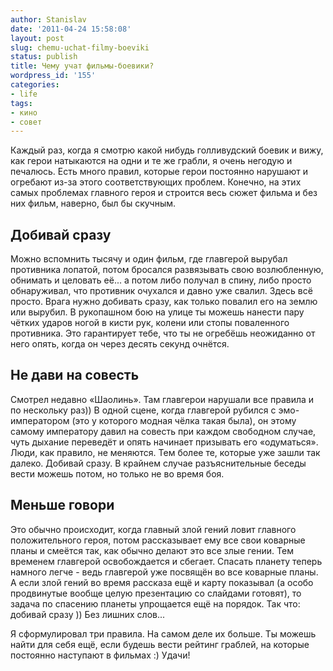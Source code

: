 ```yaml
---
author: Stanislav
date: '2011-04-24 15:58:08'
layout: post
slug: chemu-uchat-filmy-boeviki
status: publish
title: Чему учат фильмы-боевики?
wordpress_id: '155'
categories:
- life
tags:
- кино
- совет
---
```


Каждый раз, когда я смотрю какой нибудь голливудский боевик и вижу, как герои
натыкаются на одни и те же грабли, я очень негодую и печалюсь. Есть много
правил, которые герои постоянно нарушают и огребают из-за этого
соответствующих проблем. Конечно, на этих самых проблемах главного героя и
строится весь сюжет фильма и без них фильм, наверно, был бы скучным.

## Добивай сразу

Можно вспомнить тысячу и один фильм, где главгерой вырубал противника лопатой,
потом бросался развязывать свою возлюбленную, обнимать и целовать её... а
потом либо получал в спину, либо просто обнаруживал, что противник очухался и
давно уже свалил. Здесь всё просто. Врага нужно добивать сразу, как только
повалил его на землю или вырубил. В рукопашном бою на улице ты можешь нанести
пару чётких ударов ногой в кисти рук, колени или стопы поваленного противника.
Это гарантирует тебе, что ты не огребёшь неожиданно от него опять, когда он
через десять секунд очнётся.

## Не дави на совесть

Смотрел недавно «Шаолинь». Там главгерои нарушали все правила и по нескольку
раз)) В одной сцене, когда главгерой рубился с эмо-императором (это у которого
модная чёлка такая была), он этому самому императору давил на совесть при
каждом свободном случае, чуть дыхание переведёт и опять начинает призывать его
«одуматься». Люди, как правило, не меняются. Тем более те, которые уже зашли
так далеко. Добивай сразу. В крайнем случае разъяснительные беседы вести
можешь потом, но только не во время боя.

## Меньше говори

Это обычно происходит, когда главный злой гений ловит главного положительного
героя, потом рассказывает ему все свои коварные планы и смеётся так, как
обычно делают это все злые гении. Тем временем главгерой освобождается и
сбегает. Спасать планету теперь намного легче - ведь главгерой уже посвящён во
все коварные планы. А если злой гений во время рассказа ещё и карту показывал
(а особо продвинутые вообще целую презентацию со слайдами готовят), то задача
по спасению планеты упрощается ещё на порядок. Так что: добивай сразу )) Без
лишних слов...

Я сформулировал три правила. На самом деле их больше. Ты можешь найти для себя
ещё, если будешь вести рейтинг граблей, на которые постоянно наступают в
фильмах :) Удачи!

